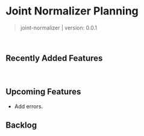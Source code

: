 # Joint Normalizer Planning

> joint-normalizer | version: 0.0.1

<br />

## Recently Added Features

<br />

## Upcoming Features

* Add errors.

## Backlog
